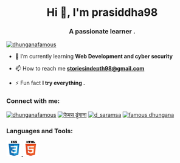 <h1 align="center">Hi 👋, I'm prasiddha98</h1>
<h3 align="center">A passionate learner .</h3>

<p align="left"> <a href="https://twitter.com/dhunganafamous" target="blank"><img src="https://img.shields.io/twitter/follow/dhunganafamous?logo=twitter&style=for-the-badge" alt="dhunganafamous" /></a> </p>

- 🌱 I’m currently learning **Web Development and cyber security**

- 📫 How to reach me **storiesindepth98@gmail.com**

- ⚡ Fun fact **I try everything .**

<h3 align="left">Connect with me:</h3>
<p align="left">
<a href="https://twitter.com/dhunganafamous" target="blank"><img align="center" src="https://raw.githubusercontent.com/rahuldkjain/github-profile-readme-generator/master/src/images/icons/Social/twitter.svg" alt="dhunganafamous" height="30" width="40" /></a>
<a href="https://www.facebook.com/profile.php?id=100067451182282" target="blank"><img align="center" src="https://raw.githubusercontent.com/rahuldkjain/github-profile-readme-generator/master/src/images/icons/Social/facebook.svg" alt="फेमस ढुंगाना" height="30" width="40" /></a>
<a href="https://instagram.com/d_saramsa" target="blank"><img align="center" src="https://raw.githubusercontent.com/rahuldkjain/github-profile-readme-generator/master/src/images/icons/Social/instagram.svg" alt="d_saramsa" height="30" width="40" /></a>
<a href="https://www.youtube.com/channel/UChTpTSd8OqlBK1pjmBVaiSg" target="blank"><img align="center" src="https://raw.githubusercontent.com/rahuldkjain/github-profile-readme-generator/master/src/images/icons/Social/youtube.svg" alt="famous dhungana" height="30" width="40" /></a>
</p>

<h3 align="left">Languages and Tools:</h3>
<p align="left"> <a href="https://www.w3schools.com/css/" target="_blank" rel="noreferrer"> <img src="https://raw.githubusercontent.com/devicons/devicon/master/icons/css3/css3-original-wordmark.svg" alt="css3" width="40" height="40"/> </a> <a href="https://www.w3.org/html/" target="_blank" rel="noreferrer"> <img src="https://raw.githubusercontent.com/devicons/devicon/master/icons/html5/html5-original-wordmark.svg" alt="html5" width="40" height="40"/> </a> </p>
